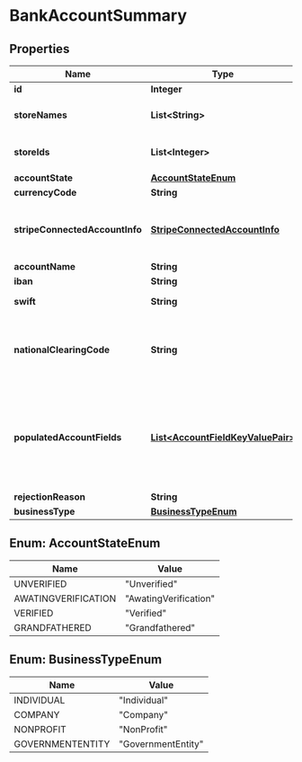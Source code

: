 
# BankAccountSummary

## Properties
Name | Type | Description | Notes
------------ | ------------- | ------------- | -------------
**id** | **Integer** | Id of this account |  [optional]
**storeNames** | **List&lt;String&gt;** | Store Names that are attached to this account |  [optional]
**storeIds** | **List&lt;Integer&gt;** | Store Ids that are attached to this account |  [optional]
**accountState** | [**AccountStateEnum**](#AccountStateEnum) | Status of Account |  [optional]
**currencyCode** | **String** | Currency of Account |  [optional]
**stripeConnectedAccountInfo** | [**StripeConnectedAccountInfo**](StripeConnectedAccountInfo.md) | Information about the Stripe connected account associated with this bank account (if any) |  [optional]
**accountName** | **String** | Name of this account |  [optional]
**iban** | **String** | IBAN of this account |  [optional]
**swift** | **String** | SWIFT of this bank account |  [optional]
**nationalClearingCode** | **String** | National Clearing Code (BSB in Australia, Routing Number in USA/Canada, NCC in NZ) |  [optional]
**populatedAccountFields** | [**List&lt;AccountFieldKeyValuePair&gt;**](AccountFieldKeyValuePair.md) | A list of one or more populated account fields (field key-value pairs).  If this list contains at least one item, the Iban, Swift and NationalClearingCode fields will be ignored. |  [optional]
**rejectionReason** | **String** | Reason for Rejection |  [optional]
**businessType** | [**BusinessTypeEnum**](#BusinessTypeEnum) | Business Type |  [optional]


<a name="AccountStateEnum"></a>
## Enum: AccountStateEnum
Name | Value
---- | -----
UNVERIFIED | &quot;Unverified&quot;
AWATINGVERIFICATION | &quot;AwatingVerification&quot;
VERIFIED | &quot;Verified&quot;
GRANDFATHERED | &quot;Grandfathered&quot;


<a name="BusinessTypeEnum"></a>
## Enum: BusinessTypeEnum
Name | Value
---- | -----
INDIVIDUAL | &quot;Individual&quot;
COMPANY | &quot;Company&quot;
NONPROFIT | &quot;NonProfit&quot;
GOVERNMENTENTITY | &quot;GovernmentEntity&quot;




